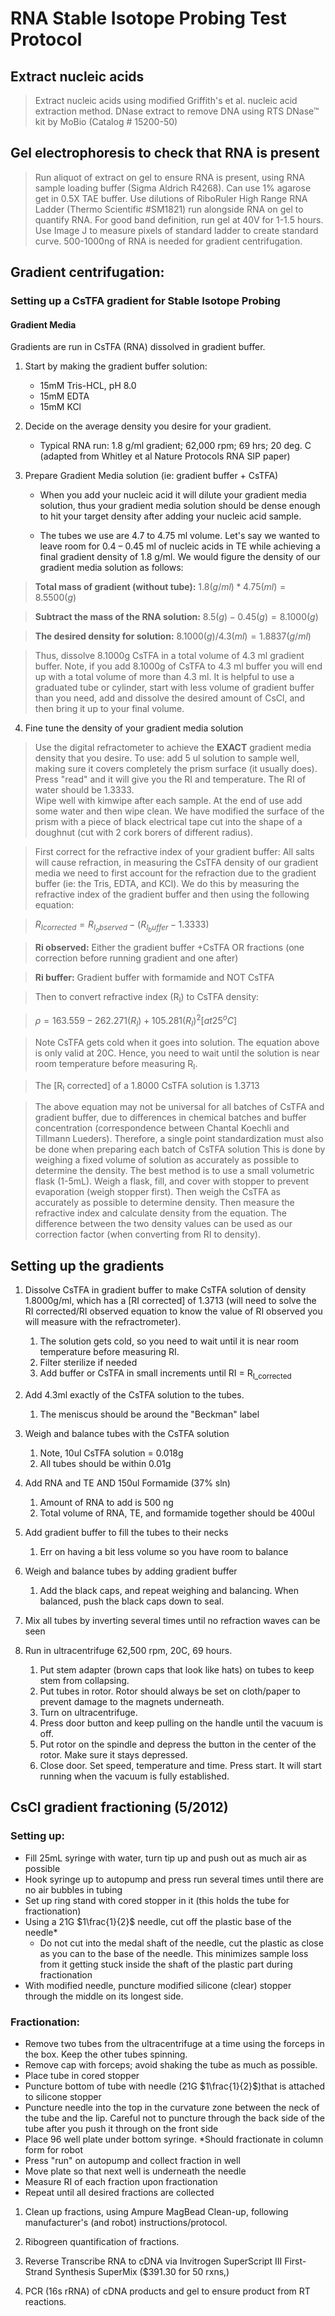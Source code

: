 RNA Stable Isotope Probing Test Protocol
========================================


## Extract nucleic acids

> Extract nucleic acids using modified Griffith's et al. nucleic acid extraction method. 
DNase extract to remove DNA using RTS DNase™ kit by MoBio (Catalog # 15200-50)

## Gel electrophoresis to check that RNA is present

> Run aliquot of extract on gel to ensure RNA is present, using RNA sample loading buffer (Sigma Aldrich R4268). 
Can use 1% agarose get in 0.5X TAE buffer. 
Use dilutions of RiboRuler High Range RNA Ladder (Thermo Scientific #SM1821) run alongside RNA on gel to quantify RNA. 
For good band definition, run gel at 40V for 1-1.5 hours. 
Use Image J to measure pixels of standard ladder to create standard curve. 500-1000ng of RNA is needed for gradient centrifugation. 

## Gradient centrifugation: 

### Setting up a CsTFA gradient for Stable Isotope Probing

#### Gradient Media

Gradients are run in CsTFA (RNA) dissolved in gradient buffer.

1. Start by making the gradient buffer solution:
	* 15mM Tris-HCL, pH 8.0
	* 15mM EDTA
	* 15mM KCl
	
2. Decide on the average density you desire for your gradient.
	* Typical RNA run: 1.8 g/ml gradient; 62,000 rpm; 69 hrs; 20 deg. C (adapted from Whitley et al Nature Protocols RNA SIP paper)
	
3. Prepare Gradient Media solution (ie: gradient buffer + CsTFA)

	* When you add your nucleic acid it will dilute your gradient media solution, thus your gradient media solution should be dense enough to hit your target density after adding your nucleic acid sample.

	* The tubes we use are 4.7 to 4.75 ml volume. Let's say we wanted to leave room for 0.4 – 0.45 ml of nucleic acids in TE while achieving a final gradient density of 1.8 g/ml. We would figure the density of our gradient media solution as follows:

>__Total mass of gradient (without tube):__ $1.8 (g/ml) * 4.75 (ml) = 8.5500 (g)$

>__Subtract the mass of the RNA solution:__ $8.5 (g) - 0.45 (g) = 8.1000 (g)$

>__The desired density for solution:__ $8.1000 (g) / 4.3 (ml) = 1.8837 (g/ml)$

>Thus, dissolve 8.1000g CsTFA in a total volume of 4.3 ml gradient buffer. 
	Note, if you add 8.1000g of CsTFA to 4.3 ml buffer you will end up with a total volume of more than 4.3 ml. 
	It is helpful to use a graduated tube or cylinder, start with less volume of gradient buffer than you need, 
	add and dissolve the desired amount of CsCl, and then bring it up to your final volume.


4. Fine tune the density of your gradient media solution

>Use the digital refractometer to achieve the __EXACT__ gradient media density that you desire. To use: add 5 ul solution to sample well, making sure it covers completely the prism surface (it usually does).  
Press "read" and it will give you the RI and temperature. The RI of water should be 1.3333.  
Wipe well with kimwipe after each sample. At the end of use add some water and then wipe clean. 
We have modified the surface of the prism with a piece of black electrical tape cut into the shape of a doughnut (cut with 2 cork borers of different radius). 


>First correct for the refractive index of your gradient buffer:
All salts will cause refraction, in measuring the CsTFA density of our gradient media 
we need to first account for the refraction due to the gradient buffer (ie: the Tris, EDTA, and KCl). 
We do this by measuring the refractive index of the gradient buffer and then using the following equation:

>$R_{I corrected} = R_{I_observed} - (R_{I_buffer} - 1.3333)$

>__Ri observed:__ Either the gradient buffer +CsTFA OR fractions (one correction before running gradient and one after)

>__Ri buffer:__ Gradient buffer with formamide and NOT CsTFA


>Then to convert refractive index (R<sub>I</sub>) to CsTFA density: 

>$\rho = 163.559 - 262.271 (R_I) + 105.281 (R_I)^2 [at 25^oC]$


>Note CsTFA gets cold when it goes into solution. The equation above is only valid at 20C. Hence, you need to wait until the solution is near room temperature before measuring R<sub>I</sub>.

>The [R<sub>I</sub> corrected] of a 1.8000 CsTFA solution is 1.3713

>The above equation may not be universal for all batches of CsTFA and gradient buffer, due to differences in chemical batches and buffer concentration (correspondence between Chantal Koechli and Tillmann Lueders). Therefore, a single point standardization must also be done when preparing each batch of CsTFA solution This is done by weighing a fixed volume of solution as accurately as possible to determine the density. The best method is to use a small volumetric flask (1-5mL). Weigh a flask, fill, and cover with stopper to prevent evaporation (weigh stopper first). Then weigh the CsTFA as accurately as possible to determine density. Then measure the refractive index and calculate density from the equation. The difference between the two density values can be used as our correction factor (when converting from RI to density). 



## Setting up the gradients

1. Dissolve CsTFA in gradient buffer to make CsTFA solution of density 1.8000g/ml, 
which has a [RI corrected] of 1.3713 (will need to solve the RI corrected/RI observed equation to know the value of RI observed you will measure with the refractrometer).
	1. The solution gets cold, so you need to wait until it is near room temperature before measuring RI. 
	2. Filter sterilize if needed
	3. Add buffer or CsTFA in small increments until RI = R<sub>I_corrected</sub>

1. Add 4.3ml exactly of the CsTFA solution to the tubes.
	1. The meniscus should be around the "Beckman" label

1. Weigh and balance tubes with the CsTFA solution
	1. Note, 10ul CsTFA solution = 0.018g
	2. All tubes should be within 0.01g

1. Add RNA and TE AND 150ul Formamide (37% sln)
	1. Amount of RNA to add is 500 ng
	2. Total volume of RNA, TE, and formamide together should be 400ul

1. Add gradient buffer to fill the tubes to their necks
	1. Err on having a bit less volume so you have room to balance

1. Weigh and balance tubes by adding gradient buffer
	1. Add the black caps, and repeat weighing and balancing. When balanced, push the black caps down to seal.

1. Mix all tubes by inverting several times until no refraction waves can be seen

1. Run in ultracentrifuge 62,500 rpm, 20C, 69 hours.
	1. Put stem adapter (brown caps that look like hats) on tubes to keep stem from collapsing.
	2. Put tubes in rotor. Rotor should always be set on cloth/paper to prevent damage to the magnets underneath. 
	3. Turn on ultracentrifuge.
	4. Press door button and keep pulling on the handle until the vacuum is off.
	5. Put rotor on the spindle and depress the button in the center of the rotor. Make sure it stays depressed.
	6. Close door. Set speed, temperature and time. Press start. It will start running when the vacuum is fully established.


## CsCl gradient fractioning (5/2012)

### Setting up:

- Fill 25mL syringe with water, turn tip up and push out as much air as possible
- Hook syringe up to autopump and press run several times until there are no air bubbles in tubing
- Set up ring stand with cored stopper in it (this holds the tube for fractionation)
- Using a 21G $1\frac{1}{2}$ needle, cut off the plastic base of the needle\*
	- Do not cut into the medal shaft of the needle, cut the plastic as close as you can to the base of the needle. 
	  This minimizes sample loss from it getting stuck inside the shaft of the plastic part during fractionation
- With modified needle, puncture modified silicone (clear) stopper through the middle on its longest side. 

### Fractionation:

- Remove two tubes from the ultracentrifuge at a time using the forceps in the box. Keep the other tubes spinning. 
- Remove cap with forceps; avoid shaking the tube as much as possible.
- Place tube in cored stopper
- Puncture bottom of tube with needle (21G $1\frac{1}{2}$)that is attached to silicone stopper
- Puncture needle into the top in the curvature zone between the neck of the tube and the lip. Careful not to puncture through the back side of the tube after you push it through on the front side
- Place 96 well plate under bottom syringe. \*Should fractionate in column form for robot
- Press "run" on autopump and collect fraction in well
- Move plate so that next well is underneath the needle
- Measure RI of each fraction upon fractionation
- Repeat until all desired fractions are collected

1. Clean up fractions, using Ampure MagBead Clean-up, following manufacturer's (and robot) instructions/protocol. 

1. Ribogreen quantification of fractions. 

1. Reverse Transcribe RNA to cDNA via Invitrogen SuperScript III First-Strand Synthesis SuperMix ($391.30 for 50 rxns,)

1. PCR (16s rRNA) of cDNA products and gel to ensure product from RT reactions.


